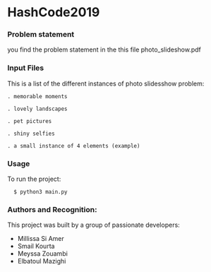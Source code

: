 # HashCode2019

### Problem statement 

   you find the problem statement in the this file photo_slideshow.pdf 
  
### Input Files 

  This is a list of the different instances of photo slidesshow problem:
  
    . memorable moments
    
    . lovely landscapes
    
    . pet pictures 
    
    . shiny selfies 
    
    . a small instance of 4 elements (example)
    
### Usage
  To run the project:
  
```
  $ python3 main.py
```
 
### Authors and Recognition:

  This project was built by a group of passionate developers:
  
  - Millissa Si Amer
  - Smail Kourta 
  - Meyssa Zouambi
  - Elbatoul Mazighi

